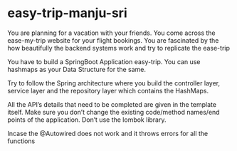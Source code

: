 # easy-trip-manju-sri
You are planning for a vacation with your friends. You come across the ease-my-trip website for your flight bookings. You are fascinated by the how beautifully the backend systems work and try to replicate the ease-trip

You have to build a SpringBoot Application easy-trip. You can use hashmaps as your Data Structure for the same.

Try to follow the Spring architecture where you build the controller layer, service layer and the repository layer which contains the HashMaps.

All the API’s details that need to be completed are given in the template itself. Make sure you don’t change the existing code/method names/end points of the application. Don’t use the lombok library.

Incase the @Autowired does not work and it throws errors for all the functions
